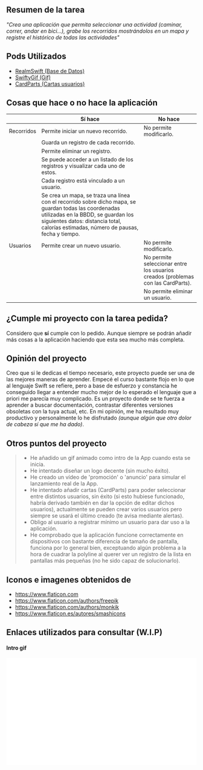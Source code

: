 ## Resumen de la tarea

*"Crea una aplicación que permita seleccionar una actividad (caminar, correr, andar en bici...), grabe los recorridos mostrándolos en un mapa y registre el histórico de todas las actividades"*

## Pods Utilizados

* [RealmSwift (Base de Datos)](https://github.com/realm/realm-cocoa)
* [SwiftyGif (Gif)](https://github.com/kirualex/SwiftyGif)
* [CardParts (Cartas usuarios)](https://github.com/intuit/CardParts)

## Cosas que hace o no hace la aplicación

|                |**Sí hace**                                        |**No hace**                         |
|----------------|---------------------------------------------------|------------------------------------|
|Recorridos      |Permite iniciar un nuevo recorrido.                |No permite modificarlo.             |
|                |Guarda un registro de cada recorrido.              |                                    |
|                |Permite eliminar un registro.                      |                                    |
|                |Se puede acceder a un listado de los registros y visualizar cada uno de estos.|         |
|                |Cada registro está vinculado a un usuario.         |                                    |
|                |Se crea un mapa, se traza una línea con el recorrido sobre dicho mapa, se guardan todas las coordenadas utilizadas en la BBDD, se guardan los siguientes datos: distancia total, calorías estimadas, número de pausas, fecha y tiempo.         |                   |
|Usuarios        |Permite crear un nuevo usuario.                    |No permite modificarlo.             |
|                |                                                   |No permite seleccionar entre los usuarios creados (problemas con las CardParts).|
|                |                                                   |No permite eliminar un usuario.     |


## ¿Cumple mi proyecto con la tarea pedida?
Considero que **sí** cumple con lo pedido. Aunque siempre se podrán añadir más cosas a la aplicación haciendo que esta sea mucho más completa.

## Opinión del proyecto
Creo que si le dedicas el tiempo necesario, este proyecto puede ser una de las mejores maneras de aprender. Empecé el curso bastante flojo en lo que al lenguaje Swift se refiere, pero a base de esfuerzo y constancia he conseguido llegar a entender mucho mejor de lo esperado el lenguaje que a priori me parecía muy complicado. 
Es un proyecto donde se te fuerza a aprender a buscar documentación, contrastar diferentes versiones obsoletas con la tuya actual, etc. 
En mi opinión, me ha resultado muy productivo y personalmente lo he disfrutado *(aunque algún que otro dolor de cabeza sí que me ha dado)*.

## Otros puntos del proyecto

> - He añadido un gif animado como intro de la App cuando esta se inicia.
> - He intentado diseñar un logo decente (sin mucho éxito).
> - He creado un vídeo de 'promoción' o 'anuncio' para simular el lanzamiento real de la App.
> - He intentado añadir cartas (CardParts) para poder seleccionar entre distintos usuarios, sin éxito (si esto hubiese funcionado, habría derivado también en dar la opción de editar dichos usuarios), actualmente se pueden crear varios usuarios pero siempre se usará el último creado (te avisa mediante alertas).
> - Obligo al usuario a registrar mínimo un usuario para dar uso a la aplicación.
> - He comprobado que la aplicación funcione correctamente en dispositivos con bastante diferencia de tamaño de pantalla, funciona por lo general bien, exceptuando algún problema a la hora de cuadrar la polyline al querer ver un registro de la lista en pantallas más pequeñas (no he sido capaz de solucionarlo).

## Iconos e imagenes obtenidos de

- https://www.flaticon.com
- https://www.flaticon.com/authors/freepik
- https://www.flaticon.com/authors/monkik
- https://www.flaticon.es/autores/smashicons

## Enlaces utilizados para consultar (W.I.P)



#### Intro gif

![Intro](/Items%20y%20apuntes/Gifs/IntroGifs/Intro-Running-Alfada-GIF-Far.gif)
